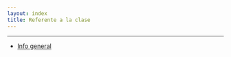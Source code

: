 ```yaml
---
layout: index
title: Referente a la clase
---
```



----------------------------------------------------------

* [Info general](info-general.md)
